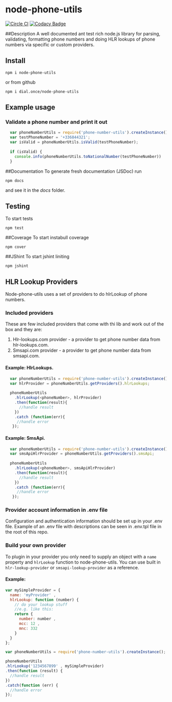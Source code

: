 # node-phone-utils

[![Circle CI](https://circleci.com/gh/dial-once/node-phone-utils.svg?style=svg)](https://circleci.com/gh/dial-once/node-phone-utils)
[![Codacy Badge](https://api.codacy.com/project/badge/grade/06485e15d4f64f22adb649fe5f608346)](https://www.codacy.com/app/mihovil-rister/node-phone-utils)

##Description
  A well documented ant test rich node.js library for parsing, validating, formatting phone numbers and doing HLR lookups of phone numbers via specific or custom providers. 

## Install

`npm i node-phone-utils`

or from github

  `npm i dial.once/node-phone-utils`

## Example usage
### Validate a phone number and print it out
```JavaScript
  var phoneNumberUtils = require('phone-number-utils').createInstance();
  var testPhoneNumber = '+336844321';
  var isValid = phoneNumberUtils.isValid(testPhoneNumber);
  
  if (isValid) {
    console.info(phoneNumberUtils.toNationalNumber(testPhoneNumber))
  }
```

##Documentation
To generate fresh documentation (JSDoc) run 

`npm docs` 

and see it in the *docs* folder.

## Testing
To start tests

`npm test` 

##Coverage
To start instabull coverage

`npm cover` 

##JShint
To start jshint liniting

`npm jshint`

## HLR Lookup Providers
Node-phone-utils uses a set of providers to do hlrLookup of phone numbers.

### Included providers
These are few included providers that come with thi lib and work out of the box and they are:

  1. Hlr-lookups.com provider - a provider to get phone number data from hlr-lookups.com.
  2. Smsapi.com provider - a provider to get phone number data from smsapi.com.

#### Example: HlrLookups.
```JavaScript
  var phoneNumberUtils = require('phone-number-utils').createInstance();
  var hlrProvider = phoneNumberUtils.getProviders().hlrLookups;
  
  phoneNumberUtils
    .hlrLookup(<phoneNumber>, hlrProvider)
    .then(function(result){
      //handle result
    })
    .catch (function(err){
     //handle error
   });
```

#### Example: SmsApi.
```JavaScript
  var phoneNumberUtils = require('phone-number-utils').createInstance();
  var smsApiHlrProvider = phoneNumberUtils.getProviders().smsApi;
  
  phoneNumberUtils
    .hlrLookup(<phoneNumber>, smsApiHlrProvider)
    .then(function(result){
      //handle result
    })
    .catch (function(err){
     //handle error
   });
```

### Provider account information in .env file
Configuration and authentication information should be set up in your .env file. Example of an .env file with descriptions can be seen in .env.tpl file in the root of this repo.
### Build your own provider
To plugin in your provider you only need to supply an object with a `name` property and `hlrLookup` function to node-phone-utils. You can use built in `hlr-lookup-provider` or `smsapi-lookup-provider` as a reference.

#### Example:

```JavaScript
var mySimpleProvider = {
  name: 'myProvider' ,
  hlrLookup: function (number) {
    // do your lookup stuff
    //e.g. like this: 
    return {
      number: number ,
      mcc: 12 ,
      mnc: 332
    }
  }
};

var phoneNumberUtils = require('phone-number-utils').createInstance();

phoneNumberUtils
.hlrLookup('1234567899' , mySimpleProvider)
.then(function (result) {
  //handle result
})
.catch(function (err) {
  //handle error
});
```

